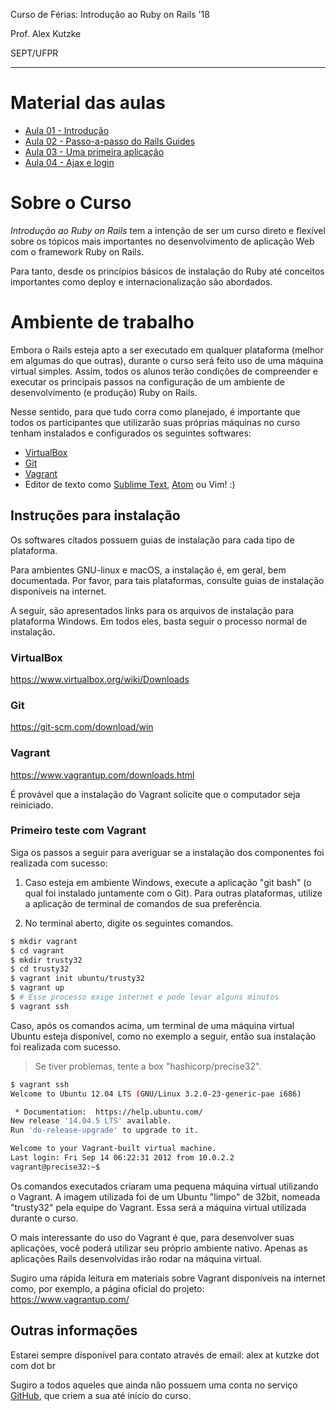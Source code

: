 Curso de Férias: Introdução ao Ruby on Rails '18

Prof. Alex Kutzke

SEPT/UFPR

---

# Material das aulas

* [Aula 01 - Introdução](01.md)
* [Aula 02 - Passo-a-passo do Rails Guides](02.md)
* [Aula 03 - Uma primeira aplicação](03.md)
* [Aula 04 - Ajax e login](04.md)

# Sobre o Curso

*Introdução ao Ruby on Rails* tem a intenção de ser um curso direto e flexível sobre os tópicos mais importantes no desenvolvimento de aplicação Web com o framework Ruby on Rails.

Para tanto, desde os princípios básicos de instalação do Ruby até conceitos importantes como deploy e internacionalização são abordados.

# Ambiente de trabalho

Embora o Rails esteja apto a ser executado em qualquer plataforma (melhor em algumas do que outras), durante o curso será feito uso de uma máquina virtual simples. Assim, todos os alunos terão condições de compreender e executar os principais passos na configuração de um ambiente de desenvolvimento (e produção) Ruby on Rails.

Nesse sentido, para que tudo corra como planejado, é importante que todos os participantes que utilizarão suas próprias máquinas no curso tenham instalados e configurados os seguintes softwares:

* [VirtualBox]
* [Git]
* [Vagrant]
* Editor de texto como [Sublime Text], [Atom] ou Vim! :)

## Instruções para instalação

Os softwares citados possuem guias de instalação para cada tipo de plataforma.

Para ambientes GNU-linux e macOS, a instalação é, em geral, bem documentada.
Por favor, para tais plataformas, consulte guias de instalação disponíveis na internet.

A seguir, são apresentados links para os arquivos de instalação para plataforma Windows. Em todos eles, basta seguir o processo normal de instalação.

### VirtualBox

https://www.virtualbox.org/wiki/Downloads

### Git

https://git-scm.com/download/win

### Vagrant

https://www.vagrantup.com/downloads.html

É provável que a instalação do Vagrant solicite que o computador seja reiniciado.

### Primeiro teste com Vagrant

Siga os passos a seguir para averiguar se a instalação dos componentes foi realizada com sucesso:

1) Caso esteja em ambiente Windows, execute a aplicação "git bash" (o qual foi instalado juntamente com o Git). Para outras plataformas, utilize a aplicação de terminal de comandos de sua preferência.

2) No terminal aberto, digite os seguintes comandos.

```bash
$ mkdir vagrant
$ cd vagrant
$ mkdir trusty32
$ cd trusty32
$ vagrant init ubuntu/trusty32
$ vagrant up
$ # Esse processo exige internet e pode levar alguns minutos
$ vagrant ssh
```

Caso, após os comandos acima, um terminal de uma máquina virtual Ubuntu esteja disponível, como no exemplo a seguir, então sua instalação foi realizada com sucesso.

> Se tiver problemas, tente a box "hashicorp/precise32".

```bash
$ vagrant ssh
Welcome to Ubuntu 12.04 LTS (GNU/Linux 3.2.0-23-generic-pae i686)

 * Documentation:  https://help.ubuntu.com/
New release '14.04.5 LTS' available.
Run 'do-release-upgrade' to upgrade to it.

Welcome to your Vagrant-built virtual machine.
Last login: Fri Sep 14 06:22:31 2012 from 10.0.2.2
vagrant@precise32:~$
```

Os comandos executados criaram uma pequena máquina virtual utilizando o Vagrant. A imagem utilizada foi de um Ubuntu "limpo" de 32bit, nomeada "trusty32" pela equipe do Vagrant. Essa será a máquina virtual utilizada durante o curso.

O mais interessante do uso do Vagrant é que, para desenvolver suas aplicações, você poderá utilizar seu próprio ambiente nativo. Apenas as aplicações Rails desenvolvidas irão rodar na máquina virtual.

Sugiro uma rápida leitura em materiais sobre Vagrant disponíveis na internet como, por exemplo, a página oficial do projeto: https://www.vagrantup.com/

## Outras informações

Estarei sempre disponível para contato através de email: alex at kutzke dot com dot br

Sugiro a todos aqueles que ainda não possuem uma conta no serviço [GitHub], que criem a sua até início do curso.

[VirtualBox]: https://www.virtualbox.org/wiki/Downloads
[Git]: https://git-scm.com/downloads
[Vagrant]: https://www.vagrantup.com/
[Sublime Text]: https://www.sublimetext.com/
[GitHub]: http://www.github.com
[Atom]: https://atom.io
